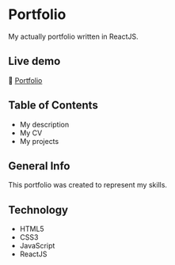 # Portfolio
My actually portfolio written in ReactJS.

## Live demo
🔗 [Portfolio](https://catelyn99.github.io/Portfolio/)

## Table of Contents
* My description
* My CV
* My projects

## General Info
This portfolio was created to represent my skills.

## Technology
* HTML5
* CSS3
* JavaScript
* ReactJS
